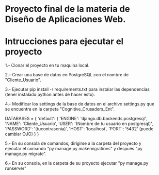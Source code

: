 # Proyecto final de la materia de Diseño de Aplicaciones Web.
# Intrucciones para ejecutar el proyecto

1.- Clonar el proyecto en tu maquina local.

2.- Crear una base de datos en PostgreSQL con el nombre de "Cliente_Usuario".

3.- Ejecutar pip install -r requirements.txt para instalar las dependencias (tener instalado python antes de hacer esto).

4.- Modificar los settings de la base de datos en el archivo settings.py que se encuentra en la carpeta "Cognitive_Crusaders_Ent".

DATABASES = {
    'default': {
        'ENGINE': 'django.db.backends.postgresql',
        'NAME': 'Cliente_Usuario',
        'USER': '(Nombre de tu usuario en postgresql)',
        'PASSWORD': '(tucontrasenia)',
        'HOST': 'localhost',
        'PORT': '5432' (puede cambiar OJO)
    }
}

5.- En su consola de comandos, dirigirse a la carpeta del proyecto y ejecutar el comando "py manage.py makemigrations" y después "py manage.py migrate".

6.- En su consola, en la carpeta de su proyecto ejecutar "py manage.py runserver"